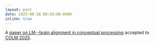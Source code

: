```yaml
---
layout: post
date: 2025-08-18 08:59:00-0400
inline: true
---
```


A [paper on LM--brain alignment in conceptual processing](https://arxiv.org/abs/2508.11536) accepted to [COLM 2025](https://colmweb.org/).